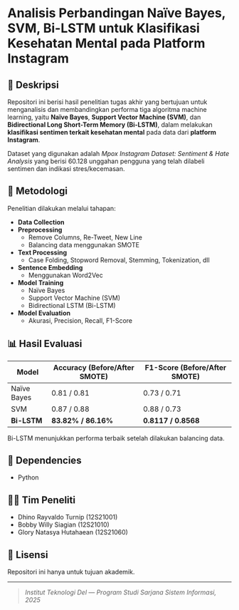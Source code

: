 # Analisis Perbandingan Naïve Bayes, SVM, Bi-LSTM untuk Klasifikasi Kesehatan Mental pada Platform Instagram

## 📌 Deskripsi
Repositori ini berisi hasil penelitian tugas akhir yang bertujuan untuk menganalisis dan membandingkan performa tiga algoritma machine learning, yaitu **Naïve Bayes**, **Support Vector Machine (SVM)**, dan **Bidirectional Long Short-Term Memory (Bi-LSTM)**, dalam melakukan **klasifikasi sentimen terkait kesehatan mental** pada data dari **platform Instagram**.

Dataset yang digunakan adalah *Mpox Instagram Dataset: Sentiment & Hate Analysis* yang berisi 60.128 unggahan pengguna yang telah dilabeli sentimen dan indikasi stres/kecemasan.

## 🧠 Metodologi
Penelitian dilakukan melalui tahapan:
- **Data Collection**
- **Preprocessing**
  - Remove Columns, Re-Tweet, New Line
  - Balancing data menggunakan SMOTE
- **Text Processing**
  - Case Folding, Stopword Removal, Stemming, Tokenization, dll
- **Sentence Embedding**
  - Menggunakan Word2Vec
- **Model Training**
  - Naïve Bayes
  - Support Vector Machine (SVM)
  - Bidirectional LSTM (Bi-LSTM)
- **Model Evaluation**
  - Akurasi, Precision, Recall, F1-Score

## 📊 Hasil Evaluasi
| Model       | Accuracy (Before/After SMOTE) | F1-Score (Before/After SMOTE) |
|-------------|-------------------------------|-------------------------------|
| Naïve Bayes | 0.81 / 0.81                   | 0.73 / 0.71                   |
| SVM         |  0.87  / 0.88                 | 0.88 / 0.73                   |
| **Bi-LSTM** | **83.82% / 86.16%**           | **0.8117 / 0.8568**           |

Bi-LSTM menunjukkan performa terbaik setelah dilakukan balancing data.


## 🧪 Dependencies
- Python 

## 👨‍💻 Tim Peneliti
- Dhino Rayvaldo Turnip (12S21001)
- Bobby Willy Siagian (12S21010)
- Glory Natasya Hutahaean (12S21060)

## 📃 Lisensi
Repositori ini hanya untuk tujuan akademik.

---

> *Institut Teknologi Del — Program Studi Sarjana Sistem Informasi, 2025*
```
